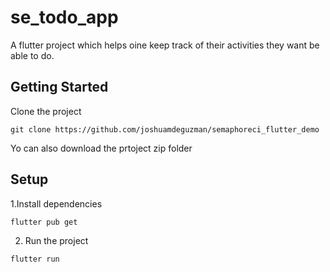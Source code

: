 # se_todo_app

A flutter project which helps oine keep track of their activities they want be able to do.

## Getting Started

Clone the project

```
git clone https://github.com/joshuamdeguzman/semaphoreci_flutter_demo
```

Yo can also download the prtoject zip folder


## Setup

1.Install dependencies

```
flutter pub get
```
2. Run the project

```
flutter run
```


